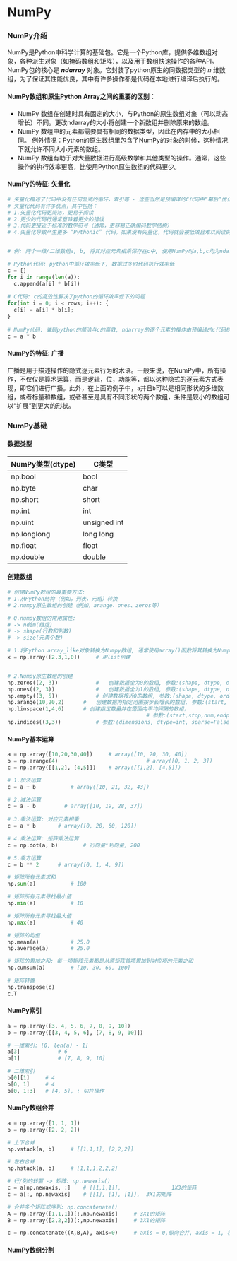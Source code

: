# NumPy

### NumPy介绍

NumPy是Python中科学计算的基础包。它是一个Python库，提供多维数组对象，各种派生对象（如掩码数组和矩阵），以及用于数组快速操作的各种API。NumPy包的核心是 ***ndarray*** 对象。它封装了python原生的同数据类型的 *n* 维数组，为了保证其性能优良，其中有许多操作都是代码在本地进行编译后执行的。



#### NumPy数组和原生Python Array之间的重要的区别：

* NumPy 数组在创建时具有固定的大小，与Python的原生数组对象（可以动态增长）不同。更改ndarray的大小将创建一个新数组并删除原来的数组。
* NumPy 数组中的元素都需要具有相同的数据类型，因此在内存中的大小相同。 例外情况：Python的原生数组里包含了NumPy的对象的时候，这种情况下就允许不同大小元素的数组。
* NumPy 数组有助于对大量数据进行高级数学和其他类型的操作。通常，这些操作的执行效率更高，比使用Python原生数组的代码更少。



#### NumPy的特征: 矢量化

```python
# 矢量化描述了代码中没有任何显式的循环，索引等 - 这些当然是预编译的C代码中“幕后”优化的结果。
# 矢量化代码有许多优点，其中包括：
# 1.矢量化代码更简洁，更易于阅读
# 2.更少的代码行通常意味着更少的错误
# 3.代码更接近于标准的数学符号（通常，更容易正确编码数学结构）
# 4.矢量化导致产生更多 “Pythonic” 代码。如果没有矢量化，代码就会被低效且难以阅读的for循环所困扰。


# 例: 两个一维/二维数组a, b, 将其对应元素相乘保存在c中, 使用NumPy时a,b,c均为ndarray

# Python代码: python中循环效率低下, 数据过多时代码执行效率低
c = []
for i in range(len(a)):
  c.append(a[i] * b[i])
 
# C代码: c的高效性解决了python的循环效率低下的问题
for(int i = 0; i < rows; i++): {
  c[i] = a[i] * b[i];
}
  
# NumPy代码: 兼顾python的简洁与c的高效, ndarray的逐个元素的操作由预编译的c代码执行
c = a * b

```



#### NumPy的特征: 广播

广播是用于描述操作的隐式逐元素行为的术语。一般来说，在NumPy中，所有操作，不仅仅是算术运算，而是逻辑，位，功能等，都以这种隐式的逐元素方式表现，即它们进行广播。此外，在上面的例子中，`a`并且`b`可以是相同形状的多维数组，或者标量和数组，或者甚至是具有不同形状的两个数组，条件是较小的数组可以“扩展”到更大的形状。



### NumPy基础

#### 数据类型

| NumPy类型(dtype) | C类型        |
| ---------------- | ------------ |
| np.bool          | bool         |
| np.byte          | char         |
| np.short         | short        |
| np.int           | int          |
| np.uint          | unsigned int |
| np.longlong      | long long    |
| np.float         | float        |
| np.double        | double       |



#### 创建数组

```python
# 创建NumPy数组的最重要方法:
# 1.从Python结构（例如，列表，元组）转换
# 2.numpy原生数组的创建（例如，arange、ones、zeros等）

# 0.numpy数组的常用属性:
# -> ndim(维度)
# -> shape(行数和列数)
# -> size(元素个数)

# 1.将Python array_like对象转换为Numpy数组, 通常使用array()函数将其转换为Numpy数组
x = np.array([2,3,1,0])		# 用list创建


# 2.Numpy原生数组的创建 
np.zeros((2, 3))			#	创建数据全为0的数组, 参数:(shape, dtype, order)
np.ones((2, 3))				#	创建数据全为1的数组, 参数:(shape, dtype, order)
np.empty((3, 5))			# 创建数据接近0的数组, 参数:(shape, dtype, order)
np.arange(10,20,2)		#	创建数据为指定范围按步长增长的数组, 参数:(start, stop, step, dtype) 
np.linspace(1,4,6)		# 创建指定数量并在范围内平均间隔的数组，
											# 参数:(start,stop,num,endpoint,retstep,dtype,axis))
np.indices((3,3))			# 参数:(dimensions, dtype=int, sparse=False)

```



#### NumPy基本运算

```python
a = np.array([10,20,30,40])		# array([10, 20, 30, 40])
b = np.arange(4)							# array([0, 1, 2, 3])
c = np.array([[1,2], [4,5]])	# array([[1,2], [4,5]])

# 1.加法运算
c = a + b			# array([10, 21, 32, 43])

# 2.减法运算
c = a - b		  # array([10, 19, 28, 37])
	
# 3.乘法运算: 对应元素相乘
c = a * b 		# array([0, 20, 60, 120])

# 4.乘法运算: 矩阵乘法运算
c = np.dot(a, b)		# 行向量*列向量, 200

# 5.乘方运算	
c = b ** 2		# array([0, 1, 4, 9])

# 矩阵所有元素求和
np.sum(a)			# 100

# 矩阵所有元素寻找最小值
np.min(a)			# 10

# 矩阵所有元素寻找最大值
np.max(a)			# 40

# 矩阵的均值
np.mean(a)			# 25.0
np.average(a)		# 25.0

# 矩阵的累加之和: 每一项矩阵元素都是从原矩阵首项累加到对应项的元素之和
np.cumsum(a)		# [10, 30, 60, 100]

# 矩阵转置
np.transpose(c)
c.T
```



#### NumPy索引

```python
a = np.array([3, 4, 5, 6, 7, 8, 9, 10])
b = np.array([[3, 4, 5, 6], [7, 8, 9, 10]])

# 一维索引: [0, len(a) - 1]
a[3]			# 6
b[1]			# [7, 8, 9, 10]

# 二维索引
b[0][1]		# 4
b[0, 1]		# 4
b[0, 1:3]	# [4, 5], : 切片操作

```



#### NumPy数组合并

```python
a = np.array([1, 1, 1])
b = np.array([2, 2, 2])

# 上下合并
np.vstack(a, b)		# [[1,1,1], [2,2,2]]

# 左右合并
np.hstack(a, b)		# [1,1,1,2,2,2]

# 行/列的转置 -> 矩阵: np.newaxis()
c = a[np.newaxis, :]	# [[1,1,1]], 				1X3的矩阵
c = a[:, np.newaxis]	# [[1], [1], [1]],	3X1的矩阵

# 合并多个矩阵或序列: np.concatenate()
A = np.array([1,1,1])[:,np.newaxis]		# 3X1的矩阵
B = np.array([2,2,2])[:,np.newaxis]		# 3X1的矩阵

c = np.concatenate((A,B,A), axis=0)		# axis = 0,纵向合并, axis = 1, 横向合并

```



#### NumPy数组分割

```python



```



























































